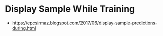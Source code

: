 # Display Sample While Training

- https://epcsirmaz.blogspot.com/2017/06/display-sample-predictions-during.html